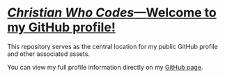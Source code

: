# [_Christian Who Codes_—Welcome to my GitHub profile!](https://github.com/christianwhocodes/.github/)

This repository serves as the central location for my public GitHub profile and other associated assets.

You can view my full profile information directly on my [GitHub page](https://github.com/christianwhocodes/).